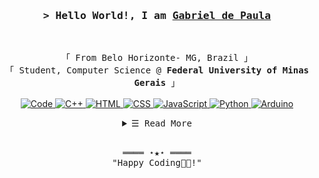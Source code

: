 <!-- https://github.com/ShahriarShafin/ -->
<!-- April 15, 2021 -->
<!-- leave a STAR, if you like it ! -->

<!-- Profile Views Counter -->

<!-- Intro  -->
<h3 align="center">
        <samp>&gt; Hello World!, I am
                <b><a target="_blank" href="https://www.linkedin.com/in/gabriel-depaula16/">Gabriel de Paula</a></b>
        </samp>
</h3>
<br>

<p align="center">
        <!-- Organisation  -->
        <samp>
                「 From Belo Horizonte- MG, Brazil 」
                <br>
                「 Student, Computer Science @<b> Federal University of Minas Gerais</b> 」
                <br>
                <br>
        </samp>
        <!-- Programming Languages -->
        <!-- Code logo -->
        <a href="https://github.com/ShahriarShafin?tab=repositories" target="_blank"><img alt="Code"
                        src="https://img.shields.io/badge/-code-000000?style=flat-square&logo=Plex&logoColor=white">
        </a>
        <!-- C++ -->
        <a href="https://github.com/gabrieldep?tab=repositories" target="_blank"><img alt="C++"
                        src="https://img.shields.io/badge/-C++-9b3675?style=flat-square&logo=C%2B%2B&logoColor=white">
        </a>
        <!-- HTML -->
        <a href="https://github.com/gabrieldep?tab=repositories" target="_blank"><img alt="HTML"
                        src="https://img.shields.io/badge/-HTML-E34F26?style=flat-square&logo=HTML5&logoColor=white">
        </a>
        <!-- CSS  -->
        <a href="https://github.com/gabrieldep?tab=repositories" target="_blank"><img alt="CSS"
                        src="https://img.shields.io/badge/-CSS-1572B6?style=flat-square&logo=CSS3&logoColor=white">
        </a>
        <!-- JavaScript -->
        <a href="https://github.com/gabrieldep?tab=repositories" target="_blank"><img alt="JavaScript"
                        src="https://img.shields.io/badge/-JavaScript-F7DF1E?style=flat-square&logo=JavaScript&logoColor=white">
        </a>
        <!-- TypeScript -->
        <a href="https://github.com/gabrieldep?tab=repositories" target="_blank"><img alt="Python"
                        src="https://img.shields.io/badge/-TypeScript-3776AB?style=flat-square&logo=TypeScript&logoColor=white">
        </a>
        <!-- Arduino -->
        <a href="https://github.com/gabrieldep?tab=repositories" target="_blank"><img alt="Arduino"
                        src="https://img.shields.io/badge/-Arduino-00979D?style=flat-square&logo=Arduino&logoColor=white">
        </a>
</p>

<!-- Details Section-->
<details align="center">
    <summary> <samp>&#9776; Read More</samp></summary>
    <p align="center">
        <br>
        <!-- Activity Widget -->
        <img alt="Gabriel de Paula's GitHub Stats"
                src="https://github-readme-stats.vercel.app/api?username=gabrieldep&show_icons=true&theme=radical" />
        <br>
        <img alt="Gabriel de Paula's GitHub Stats"
                src="https://github-readme-stats.vercel.app/api/top-langs/?username=gabrieldep&layout=compact)](https://github.com/anuraghazra/github-readme-stats" />
        <br>
        <!-- Social Links -->
        <p>Find me on</p>
        <!-- Instagram -->
        <a href="https://www.instagram.com/gabrieldepaula_/" target="_blank"><img alt="Instagram"
                src="https://img.shields.io/badge/-Instagram-E4405F?style=flat-square&logo=Instagram&logoColor=white">
        </a>
        <!-- Linkedin -->
        <a href="https://www.linkedin.com/in/gabriel-depaula16/" target="_blank"><img alt="Linkedin"
                src="https://img.shields.io/badge/-Linkedin-0A66C2?style=flat-square&logo=Linkedin&logoColor=white">
        </a>
    </p>
</details>
<br>

<!-- Footer -->
<samp>
    <p align="center">
        ════ ⋆★⋆ ════
        <br>
        "Happy Coding👨‍💻!"
    </p>
</samp>
